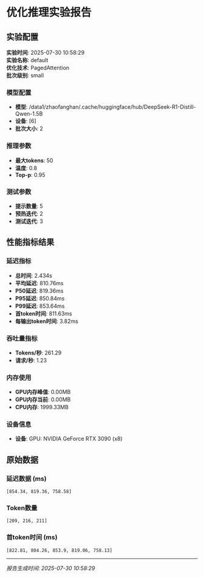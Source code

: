 # 优化推理实验报告

## 实验配置
**实验时间**: 2025-07-30 10:58:29  
**实验名称**: default  
**优化技术**: PagedAttention  
**批次级别**: small  

### 模型配置
- **模型**: /data1/zhaofanghan/.cache/huggingface/hub/DeepSeek-R1-Distill-Qwen-1.5B
- **设备**: [6]
- **批次大小**: 2

### 推理参数
- **最大tokens**: 50
- **温度**: 0.8
- **Top-p**: 0.95

### 测试参数
- **提示数量**: 5
- **预热迭代**: 2
- **测试迭代**: 3

## 性能指标结果

### 延迟指标
- **总时间**: 2.434s
- **平均延迟**: 810.76ms
- **P50延迟**: 819.36ms
- **P95延迟**: 850.84ms
- **P99延迟**: 853.64ms
- **首token时间**: 811.63ms
- **每输出token时间**: 3.82ms

### 吞吐量指标
- **Tokens/秒**: 261.29
- **请求/秒**: 1.23

### 内存使用
- **GPU内存峰值**: 0.00MB
- **GPU内存当前**: 0.00MB
- **CPU内存**: 1999.33MB

### 设备信息
- **设备**: GPU: NVIDIA GeForce RTX 3090 (x8)

## 原始数据

### 延迟数据 (ms)
```
[854.34, 819.36, 758.58]
```

### Token数量
```
[209, 216, 211]
```

### 首token时间 (ms)
```
[822.81, 804.26, 853.9, 819.06, 758.13]
```

---
*报告生成时间: 2025-07-30 10:58:29*
